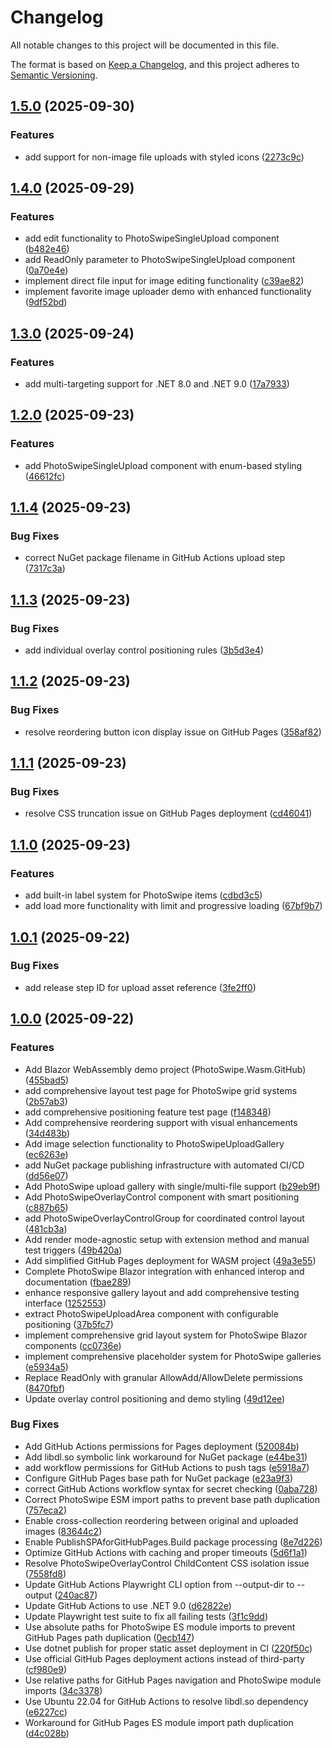 # Changelog

All notable changes to this project will be documented in this file.

The format is based on [Keep a Changelog](https://keepachangelog.com/en/1.0.0/),
and this project adheres to [Semantic Versioning](https://semver.org/spec/v2.0.0.html).

<a name="1.5.0"></a>
## [1.5.0](https://www.github.com/Conbag93/Photoswipe.Blazor/releases/tag/v1.5.0) (2025-09-30)

### Features

* add support for non-image file uploads with styled icons ([2273c9c](https://www.github.com/Conbag93/Photoswipe.Blazor/commit/2273c9ceb8de76b3e93cca374b51c2bb73c755f9))

<a name="1.4.0"></a>
## [1.4.0](https://www.github.com/Conbag93/Photoswipe.Blazor/releases/tag/v1.4.0) (2025-09-29)

### Features

* add edit functionality to PhotoSwipeSingleUpload component ([b482e46](https://www.github.com/Conbag93/Photoswipe.Blazor/commit/b482e46aeda7138f713ce52cadbf1e70df4d3602))
* add ReadOnly parameter to PhotoSwipeSingleUpload component ([0a70e4e](https://www.github.com/Conbag93/Photoswipe.Blazor/commit/0a70e4eba8266a49565a914bd3f591a58dc372cc))
* implement direct file input for image editing functionality ([c39ae82](https://www.github.com/Conbag93/Photoswipe.Blazor/commit/c39ae82134b80ea5e74a38078aeeb8c308cee501))
* implement favorite image uploader demo with enhanced functionality ([9df52bd](https://www.github.com/Conbag93/Photoswipe.Blazor/commit/9df52bd3e6ef49d7d937ac47c7046432a37a9da2))

<a name="1.3.0"></a>
## [1.3.0](https://www.github.com/Conbag93/Photoswipe.Blazor/releases/tag/v1.3.0) (2025-09-24)

### Features

* add multi-targeting support for .NET 8.0 and .NET 9.0 ([17a7933](https://www.github.com/Conbag93/Photoswipe.Blazor/commit/17a79330f08395527dc805f3b55476ac7c87bab6))

<a name="1.2.0"></a>
## [1.2.0](https://www.github.com/Conbag93/Photoswipe.Blazor/releases/tag/v1.2.0) (2025-09-23)

### Features

* add PhotoSwipeSingleUpload component with enum-based styling ([46612fc](https://www.github.com/Conbag93/Photoswipe.Blazor/commit/46612fc293f9707f7e30154cf57b15e3f8647e7e))

<a name="1.1.4"></a>
## [1.1.4](https://www.github.com/Conbag93/Photoswipe.Blazor/releases/tag/v1.1.4) (2025-09-23)

### Bug Fixes

* correct NuGet package filename in GitHub Actions upload step ([7317c3a](https://www.github.com/Conbag93/Photoswipe.Blazor/commit/7317c3a51e139ac3683d9ed605b3138e19dae08e))

<a name="1.1.3"></a>
## [1.1.3](https://www.github.com/Conbag93/Photoswipe.Blazor/releases/tag/v1.1.3) (2025-09-23)

### Bug Fixes

* add individual overlay control positioning rules ([3b5d3e4](https://www.github.com/Conbag93/Photoswipe.Blazor/commit/3b5d3e41320bc8db3c226d77b1adf45a27bc5e6f))

<a name="1.1.2"></a>
## [1.1.2](https://www.github.com/Conbag93/Photoswipe.Blazor/releases/tag/v1.1.2) (2025-09-23)

### Bug Fixes

* resolve reordering button icon display issue on GitHub Pages ([358af82](https://www.github.com/Conbag93/Photoswipe.Blazor/commit/358af82af3646e7d6c4dc6aaf5894e96962de944))

<a name="1.1.1"></a>
## [1.1.1](https://www.github.com/Conbag93/Photoswipe.Blazor/releases/tag/v1.1.1) (2025-09-23)

### Bug Fixes

* resolve CSS truncation issue on GitHub Pages deployment ([cd46041](https://www.github.com/Conbag93/Photoswipe.Blazor/commit/cd46041cda0e8272fa55a65ce0797ad0596f1542))

<a name="1.1.0"></a>
## [1.1.0](https://www.github.com/Conbag93/Photoswipe.Blazor/releases/tag/v1.1.0) (2025-09-23)

### Features

* add built-in label system for PhotoSwipe items ([cdbd3c5](https://www.github.com/Conbag93/Photoswipe.Blazor/commit/cdbd3c57034f03ab6444182a9c226b311b00a68f))
* add load more functionality with limit and progressive loading ([67bf9b7](https://www.github.com/Conbag93/Photoswipe.Blazor/commit/67bf9b789c2fb9d22b0ccd26f6b52bd0584c6d20))

<a name="1.0.1"></a>
## [1.0.1](https://www.github.com/Conbag93/Photoswipe.Blazor/releases/tag/v1.0.1) (2025-09-22)

### Bug Fixes

* add release step ID for upload asset reference ([3fe2ff0](https://www.github.com/Conbag93/Photoswipe.Blazor/commit/3fe2ff0783b69eef78f59b5a568e0d18ac15521d))

<a name="1.0.0"></a>
## [1.0.0](https://www.github.com/Conbag93/Photoswipe.Blazor/releases/tag/v1.0.0) (2025-09-22)

### Features

* Add Blazor WebAssembly demo project (PhotoSwipe.Wasm.GitHub) ([455bad5](https://www.github.com/Conbag93/Photoswipe.Blazor/commit/455bad52d945882591798f85b70423e6e9a2ac2f))
* add comprehensive layout test page for PhotoSwipe grid systems ([2b57ab3](https://www.github.com/Conbag93/Photoswipe.Blazor/commit/2b57ab32fecc63bb27d04f3c76facd54ba0fdab9))
* add comprehensive positioning feature test page ([f148348](https://www.github.com/Conbag93/Photoswipe.Blazor/commit/f148348a3a5d6b45a024e5c65655b1dd070488d7))
* Add comprehensive reordering support with visual enhancements ([34d483b](https://www.github.com/Conbag93/Photoswipe.Blazor/commit/34d483bcdbb81e751353a93dee7f4e824c1c4627))
* Add image selection functionality to PhotoSwipeUploadGallery ([ec6263e](https://www.github.com/Conbag93/Photoswipe.Blazor/commit/ec6263e0944926e57f6cef7a2944e33a5d21657b))
* add NuGet package publishing infrastructure with automated CI/CD ([dd56e07](https://www.github.com/Conbag93/Photoswipe.Blazor/commit/dd56e07f36aad3ffc9e15166d7d847a7f21c1624))
* Add PhotoSwipe upload gallery with single/multi-file support ([b29eb9f](https://www.github.com/Conbag93/Photoswipe.Blazor/commit/b29eb9f5aca10408fb67ebbd780902543ee4469a))
* Add PhotoSwipeOverlayControl component with smart positioning ([c887b65](https://www.github.com/Conbag93/Photoswipe.Blazor/commit/c887b65714058c736e26218fda9800aa07ca997e))
* add PhotoSwipeOverlayControlGroup for coordinated control layout ([481cb3a](https://www.github.com/Conbag93/Photoswipe.Blazor/commit/481cb3a7e1e9aff51e552e5b8ca47e698e584577))
* Add render mode-agnostic setup with extension method and manual test triggers ([49b420a](https://www.github.com/Conbag93/Photoswipe.Blazor/commit/49b420adac50ed1e475498ca16912823b1c1603f))
* Add simplified GitHub Pages deployment for WASM project ([49a3e55](https://www.github.com/Conbag93/Photoswipe.Blazor/commit/49a3e55f0360991575ae47c65244ca9e5c554ee7))
* Complete PhotoSwipe Blazor integration with enhanced interop and documentation ([fbae289](https://www.github.com/Conbag93/Photoswipe.Blazor/commit/fbae2897b5456ca960b306a6b8345ca711177028))
* enhance responsive gallery layout and add comprehensive testing interface ([1252553](https://www.github.com/Conbag93/Photoswipe.Blazor/commit/1252553d7a6cb9b6a650b8a15a1e4d53eb09a8e8))
* extract PhotoSwipeUploadArea component with configurable positioning ([37b5fc7](https://www.github.com/Conbag93/Photoswipe.Blazor/commit/37b5fc7e6c8919aeed6c23dabbf28f22c2f63c69))
* implement comprehensive grid layout system for PhotoSwipe Blazor components ([cc0736e](https://www.github.com/Conbag93/Photoswipe.Blazor/commit/cc0736eb91abab083cd1dcfb9562ea3949a46462))
* implement comprehensive placeholder system for PhotoSwipe galleries ([e5934a5](https://www.github.com/Conbag93/Photoswipe.Blazor/commit/e5934a58ec61bc48d011519d3018cca545355d2c))
* Replace ReadOnly with granular AllowAdd/AllowDelete permissions ([8470fbf](https://www.github.com/Conbag93/Photoswipe.Blazor/commit/8470fbf129984e05f51640db77c74f421670a71a))
* Update overlay control positioning and demo styling ([49d12ee](https://www.github.com/Conbag93/Photoswipe.Blazor/commit/49d12ee5a59fd978cd52f827e5ad51a1f0768543))

### Bug Fixes

* Add GitHub Actions permissions for Pages deployment ([520084b](https://www.github.com/Conbag93/Photoswipe.Blazor/commit/520084b0189072f57fcc02a862ab79058ed985e9))
* Add libdl.so symbolic link workaround for NuGet package ([e44be31](https://www.github.com/Conbag93/Photoswipe.Blazor/commit/e44be3149017d0baf3fe7d0d052c6ea43a5c99d2))
* add workflow permissions for GitHub Actions to push tags ([e5918a7](https://www.github.com/Conbag93/Photoswipe.Blazor/commit/e5918a762cdd26a255e9079c7d2cdd5a24bc8741))
* Configure GitHub Pages base path for NuGet package ([e23a9f3](https://www.github.com/Conbag93/Photoswipe.Blazor/commit/e23a9f34e24b92b5570c8d0016590f850a58ac53))
* correct GitHub Actions workflow syntax for secret checking ([0aba728](https://www.github.com/Conbag93/Photoswipe.Blazor/commit/0aba7289ab66c1d8e472245aed65305d735f5a34))
* Correct PhotoSwipe ESM import paths to prevent base path duplication ([757eca2](https://www.github.com/Conbag93/Photoswipe.Blazor/commit/757eca269a2876478f442394b92cda8c28e1c7b0))
* Enable cross-collection reordering between original and uploaded images ([83644c2](https://www.github.com/Conbag93/Photoswipe.Blazor/commit/83644c243bbe280d452ef96a8bcf990a9ca4b376))
* Enable PublishSPAforGitHubPages.Build package processing ([8e7d226](https://www.github.com/Conbag93/Photoswipe.Blazor/commit/8e7d226627901f52d607788c190bd5b27c2f6b6a))
* Optimize GitHub Actions with caching and proper timeouts ([5d6f1a1](https://www.github.com/Conbag93/Photoswipe.Blazor/commit/5d6f1a11a7e7c176f6d3dfc644ea0c8c7f1efb3d))
* Resolve PhotoSwipeOverlayControl ChildContent CSS isolation issue ([7558fd8](https://www.github.com/Conbag93/Photoswipe.Blazor/commit/7558fd8ca9ce17a7a5e2bc5aa5c9771355993158))
* Update GitHub Actions Playwright CLI option from --output-dir to --output ([240ac87](https://www.github.com/Conbag93/Photoswipe.Blazor/commit/240ac87efd094546619e9bcb4416de651412a2b8))
* Update GitHub Actions to use .NET 9.0 ([d62822e](https://www.github.com/Conbag93/Photoswipe.Blazor/commit/d62822ecf3c70c764abf8a9c1f9eb955eb4611f9))
* Update Playwright test suite to fix all failing tests ([3f1c9dd](https://www.github.com/Conbag93/Photoswipe.Blazor/commit/3f1c9dde54fc18e561b68475c3ed71b5b4eaba6e))
* Use absolute paths for PhotoSwipe ES module imports to prevent GitHub Pages path duplication ([0ecb147](https://www.github.com/Conbag93/Photoswipe.Blazor/commit/0ecb1479dd2ef0ca782d2db907675f9487c37f2d))
* Use dotnet publish for proper static asset deployment in CI ([220f50c](https://www.github.com/Conbag93/Photoswipe.Blazor/commit/220f50c322faf9ccecde0089019b0ea88b5ef218))
* Use official GitHub Pages deployment actions instead of third-party ([cf980e9](https://www.github.com/Conbag93/Photoswipe.Blazor/commit/cf980e965d98eb6fcf4f97a8328b9fc3e102068d))
* Use relative paths for GitHub Pages navigation and PhotoSwipe module imports ([34c3378](https://www.github.com/Conbag93/Photoswipe.Blazor/commit/34c33781c67456e818a10b17ce902a6cc236663a))
* Use Ubuntu 22.04 for GitHub Actions to resolve libdl.so dependency ([e6227cc](https://www.github.com/Conbag93/Photoswipe.Blazor/commit/e6227cc0b27befcf38595600088edfdafb9c92fb))
* Workaround for GitHub Pages ES module import path duplication ([d4c028b](https://www.github.com/Conbag93/Photoswipe.Blazor/commit/d4c028b35a408b57248b45cf2b9c8d451d4116aa))

